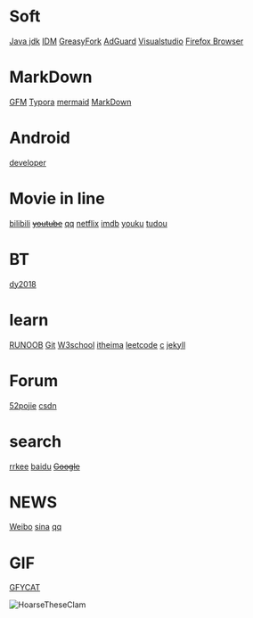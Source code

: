 # Soft

[Java jdk](https://www.oracle.com/technetwork/java/javase/downloads/index-jsp-138363.html#javasejdk)        [IDM](http://www.internetdownloadmanager.com/)	[GreasyFork](https://greasyfork.org/zh-CN)	[AdGuard](https://adguard.com/zh_cn/welcome.html)	[Visualstudio](https://code.visualstudio.com/)	[Firefox Browser](https://www.firefox.com.cn/?utm_medium=referral&utm_source=mozilla.org)	

# MarkDown

[GFM](https://guides.github.com/features/mastering-markdown/)		[Typora](https://typora.io/)	[mermaid](https://mermaid-js.github.io/mermaid/#/)	[MarkDown](http://www.markdown.cn/)	 

# Android

[developer](https://developer.android.google.cn/)	

# Movie in line

[bilibili](https://www.bilibili.com/)	~~[youtube](http://youtube.com/)~~	[qq](https://v.qq.com/)	[netflix](https://www.netflix.com/cn/)	[imdb](https://www.imdb.com/)	[youku](https://youku.com/)	[tudou](https://tudou.com/)	

# BT

[dy2018](https://www.dy2018.com/)	

# learn

[RUNOOB](https://www.runoob.com/)	[Git](https://gitforwindows.org/)		[W3school](https://www.w3school.com.cn/index.html)	[itheima](http://yun.itheima.com/course?hm)	[leetcode](https://leetcode-cn.com/problemset/all/)	[c](http://c.biancheng.net/cpp/)	[jekyll](http://jekyllcn.com/docs/home/)	

# Forum

[52pojie](https://www.52pojie.cn/forum.php)	[csdn](https://www.csdn.net/)	

# search

[rrkee](https://rrkee.com/)	[baidu](https://www.baidu.com/)	~~[Google](http://google.com/)~~		

# NEWS

[Weibo](https://weibo.com/login.php)	[sina](https://www.sina.com.cn/)	[qq](https://www.qq.com/?fromdefault)	

# GIF

[GFYCAT](https://gfycat.com/)	

![HoarseTheseClam](C:\Users\Administrator\Desktop\HoarseTheseClam.webp)